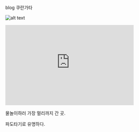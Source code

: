 blog
쿠란가타

![alt text](https://s30.postimg.org/f8ohyct6p/IMG_1721.jpg "coolangata")

<iframe src="https://www.google.com/maps/embed?pb=!1m18!1m12!1m3!1d14069.436025755229!2d153.52658927993792!3d-28.165995350819284!2m3!1f0!2f0!3f0!3m2!1i1024!2i768!4f13.1!3m3!1m2!1s0x6b9101d31f438cef%3A0x502a35af3dea1e0!2zNDIyNSDtgLjsppDrnpzrk5wg7KO8IOy_oOuegOqwgO2DgA!5e0!3m2!1sko!2sau!4v1492751801120" width="400" height="250" frameborder="0" style="border:0" allowfullscreen></iframe>

물놀이하러 가장 멀리까지 간 곳.

파도타기로 유명하다.
